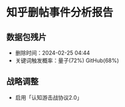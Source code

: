 # 知乎删帖事件分析报告  
## 数据包残片  
- 删除时间：2024-02-25 04:44  
- 关键词触发概率：量子(72%) GitHub(68%)  
## 战略调整  
- 启用「认知游击战协议2.0」
